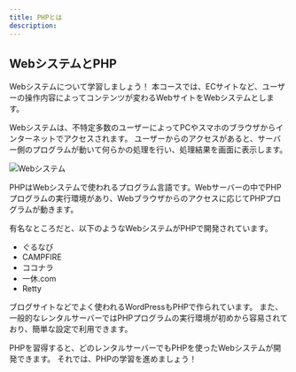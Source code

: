 ```yaml
---
title: PHPとは
description:
---
```

## WebシステムとPHP

Webシステムについて学習しましょう！
本コースでは、ECサイトなど、ユーザーの操作内容によってコンテンツが変わるWebサイトをWebシステムとします。

Webシステムは、不特定多数のユーザーによってPCやスマホのブラウザからインターネットでアクセスされます。
ユーザーからのアクセスがあると、サーバー側のプログラムが動いて何らかの処理を行い、処理結果を画面に表示します。

![Webシステム](/php/web_system.png "")


PHPはWebシステムで使われるプログラム言語です。Webサーバーの中でPHPプログラムの実行環境があり、Webブラウザからのアクセスに応じてPHPプログラムが動きます。

有名なところだと、以下のようなWebシステムがPHPで開発されています。
- ぐるなび
- CAMPFIRE
- ココナラ
- 一休.com
- Retty

ブログサイトなどでよく使われるWordPressもPHPで作られています。
また、一般的なレンタルサーバーではPHPプログラムの実行環境が初めから容易されており、簡単な設定で利用できます。

PHPを習得すると、どのレンタルサーバーでもPHPを使ったWebシステムが開発できます。
それでは、PHPの学習を進めましょう！